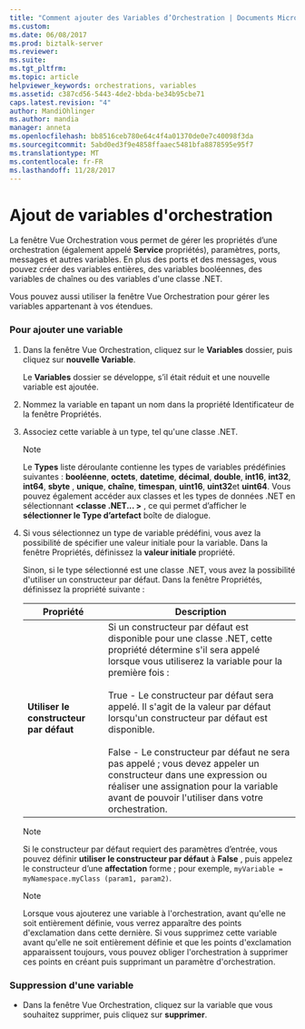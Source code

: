 ```yaml
---
title: "Comment ajouter des Variables d’Orchestration | Documents Microsoft"
ms.custom: 
ms.date: 06/08/2017
ms.prod: biztalk-server
ms.reviewer: 
ms.suite: 
ms.tgt_pltfrm: 
ms.topic: article
helpviewer_keywords: orchestrations, variables
ms.assetid: c387cd56-5443-4de2-bbda-be34b95cbe71
caps.latest.revision: "4"
author: MandiOhlinger
ms.author: mandia
manager: anneta
ms.openlocfilehash: bb8516ceb780e64c4f4a01370de0e7c40098f3da
ms.sourcegitcommit: 5abd0ed3f9e4858ffaaec5481bfa8878595e95f7
ms.translationtype: MT
ms.contentlocale: fr-FR
ms.lasthandoff: 11/28/2017
---
```

# <a name="how-to-add-orchestration-variables"></a>Ajout de variables d'orchestration
La fenêtre Vue Orchestration vous permet de gérer les propriétés d’une orchestration (également appelé **Service** propriétés), paramètres, ports, messages et autres variables. En plus des ports et des messages, vous pouvez créer des variables entières, des variables booléennes, des variables de chaînes ou des variables d'une classe .NET.  
  
 Vous pouvez aussi utiliser la fenêtre Vue Orchestration pour gérer les variables appartenant à vos étendues.  
  
### <a name="to-add-a-variable"></a>Pour ajouter une variable  
  
1.  Dans la fenêtre Vue Orchestration, cliquez sur le **Variables** dossier, puis cliquez sur **nouvelle Variable**.  
  
     Le **Variables** dossier se développe, s’il était réduit et une nouvelle variable est ajoutée.  
  
2.  Nommez la variable en tapant un nom dans la propriété Identificateur de la fenêtre Propriétés.  
  
3.  Associez cette variable à un type, tel qu'une classe .NET.  
  
    > [!NOTE]
    >  Le **Types** liste déroulante contienne les types de variables prédéfinies suivantes : **booléenne**, **octets**, **datetime**,  **décimal**, **double**, **int16**, **int32**, **int64**, **sbyte** , **unique**, **chaîne**, **timespan**, **uint16**, **uint32**et **uint64**. Vous pouvez également accéder aux classes et les types de données .NET en sélectionnant  **\<classe .NET... \>** , ce qui permet d’afficher le **sélectionner le Type d’artefact** boîte de dialogue.  
  
4.  Si vous sélectionnez un type de variable prédéfini, vous avez la possibilité de spécifier une valeur initiale pour la variable. Dans la fenêtre Propriétés, définissez la **valeur initiale** propriété.  
  
     Sinon, si le type sélectionné est une classe .NET, vous avez la possibilité d'utiliser un constructeur par défaut. Dans la fenêtre Propriétés, définissez la propriété suivante :  
  
    |Propriété| Description|  
    |--------------|-----------------|  
    |**Utiliser le constructeur par défaut**|Si un constructeur par défaut est disponible pour une classe .NET, cette propriété détermine s'il sera appelé lorsque vous utiliserez la variable pour la première fois :<br /><br /> True - Le constructeur par défaut sera appelé. Il s'agit de la valeur par défaut lorsqu'un constructeur par défaut est disponible.<br /><br /> False - Le constructeur par défaut ne sera pas appelé ; vous devez appeler un constructeur dans une expression ou réaliser une assignation pour la variable avant de pouvoir l'utiliser dans votre orchestration.|  
  
    > [!NOTE]
    >  Si le constructeur par défaut requiert des paramètres d’entrée, vous pouvez définir **utiliser le constructeur par défaut** à **False** , puis appelez le constructeur d’une **affectation** forme ; pour exemple, `myVariable = myNamespace.myClass (param1, param2)`.  
  
    > [!NOTE]
    >  Lorsque vous ajouterez une variable à l'orchestration, avant qu'elle ne soit entièrement définie, vous verrez apparaître des points d'exclamation dans cette dernière. Si vous supprimez cette variable avant qu'elle ne soit entièrement définie et que les points d'exclamation apparaissent toujours, vous pouvez obliger l'orchestration à supprimer ces points en créant puis supprimant un paramètre d'orchestration.  
  
### <a name="to-remove-a-variable"></a>Suppression d'une variable  
  
-   Dans la fenêtre Vue Orchestration, cliquez sur la variable que vous souhaitez supprimer, puis cliquez sur **supprimer**.